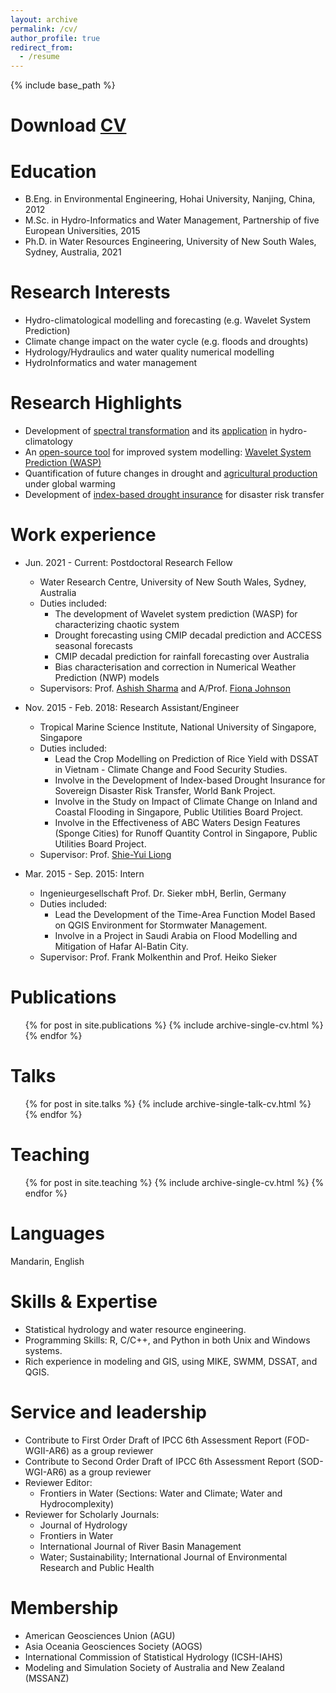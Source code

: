```yaml
---
layout: archive
permalink: /cv/
author_profile: true
redirect_from:
  - /resume
---
```


{% include base_path %}

Download [CV](http://zejiang-unsw.github.io/files/CV_ZeJIANG.pdf)
======

Education
======
* B.Eng. in Environmental Engineering, Hohai University, Nanjing, China, 2012
* M.Sc. in Hydro-Informatics and Water Management, Partnership of five European Universities, 2015
* Ph.D. in Water Resources Engineering, University of New South Wales, Sydney, Australia, 2021

Research Interests
======
* Hydro-climatological modelling and forecasting (e.g. Wavelet System Prediction)
* Climate change impact on the water cycle (e.g. floods and droughts)
* Hydrology/Hydraulics and water quality numerical modelling
* HydroInformatics and water management

Research Highlights
======
* Development of [spectral transformation](https://doi.org/10.1029/2019WR026962) and its [application](https://doi.org/10.1016/j.jhydrol.2021.126816) in hydro-climatology
* An [open-source tool](https://cran.r-project.org/web/packages/WASP/index.html) for improved system modelling: [Wavelet System Prediction (WASP)](https://doi.org/10.1016/j.envsoft.2020.104907)
* Quantification of future changes in drought and [agricultural production](https://doi.org/10.1007/s00704-018-2617-z) under global warming
* Development of [index-based drought insurance](https://doi.org/10.1108/AFR-02-2020-0020) for disaster risk transfer

Work experience
======
* Jun. 2021 - Current: Postdoctoral Research Fellow
  * Water Research Centre, University of New South Wales, Sydney, Australia
  * Duties included: 
	+ The development of Wavelet system prediction (WASP) for characterizing chaotic system
    + Drought forecasting using CMIP decadal prediction and ACCESS seasonal forecasts
    + CMIP decadal prediction for rainfall forecasting over Australia
    + Bias characterisation and correction in Numerical Weather Prediction (NWP) models
  * Supervisors: Prof. [Ashish Sharma](https://scholar.google.com.au/citations?user=C_9ndbcAAAAJ&hl=en) and A/Prof. [Fiona Johnson](https://scholar.google.com.au/citations?user=PYu5v4YAAAAJ&hl=en)

* Nov. 2015 - Feb. 2018: Research Assistant/Engineer
  * Tropical Marine Science Institute, National University of Singapore, Singapore
  * Duties included: 
    + Lead the Crop Modelling on Prediction of Rice Yield with DSSAT in Vietnam - Climate Change and Food Security Studies.
	+ Involve in the Development of Index-based Drought Insurance for Sovereign Disaster Risk Transfer, World Bank Project. 
	+ Involve in the Study on Impact of Climate Change on Inland and Coastal Flooding in Singapore, Public Utilities Board Project.
	+ Involve in the Effectiveness of ABC Waters Design Features (Sponge Cities) for Runoff Quantity Control in Singapore, Public Utilities Board Project.
  * Supervisor: Prof. [Shie-Yui Liong](https://scholar.google.com.au/citations?user=PvpaEVUAAAAJ&hl=en)

* Mar. 2015 - Sep. 2015: Intern
  * Ingenieurgesellschaft Prof. Dr. Sieker mbH, Berlin, Germany
  * Duties included:
    + Lead the Development of the Time-Area Function Model Based on QGIS Environment for Stormwater Management.
    + Involve in a Project in Saudi Arabia on Flood Modelling and Mitigation of Hafar Al-Batin City.   
  * Supervisor: Prof. Frank Molkenthin and Prof. Heiko Sieker

Publications
======
  <ul>{% for post in site.publications %}
    {% include archive-single-cv.html %}
  {% endfor %}</ul>
 
Talks
======
  <ul>{% for post in site.talks %}
    {% include archive-single-talk-cv.html %}
  {% endfor %}</ul>
  
Teaching
======
  <ul>{% for post in site.teaching %}
    {% include archive-single-cv.html %}
  {% endfor %}</ul>
  
Languages
======
Mandarin, English

Skills & Expertise 
======
* Statistical hydrology and water resource engineering.
* Programming Skills: R, C/C++, and Python in both Unix and Windows systems.
* Rich experience in modeling and GIS, using MIKE, SWMM, DSSAT, and QGIS.

Service and leadership
======
* Contribute to First Order Draft of IPCC 6th Assessment Report (FOD-WGII-AR6) as a group reviewer
* Contribute to Second Order Draft of IPCC 6th Assessment Report (SOD-WGI-AR6) as a group reviewer
* Reviewer Editor: 
  + Frontiers in Water (Sections: Water and Climate; Water and Hydrocomplexity)
* Reviewer for Scholarly Journals: 
  + Journal of Hydrology
  + Frontiers in Water
  + International Journal of River Basin Management 
  + Water; Sustainability; International Journal of Environmental Research and Public Health

Membership
======
* American Geosciences Union (AGU)
* Asia Oceania Geosciences Society (AOGS)
* International Commission of Statistical Hydrology (ICSH-IAHS)
* Modeling and Simulation Society of Australia and New Zealand (MSSANZ)
